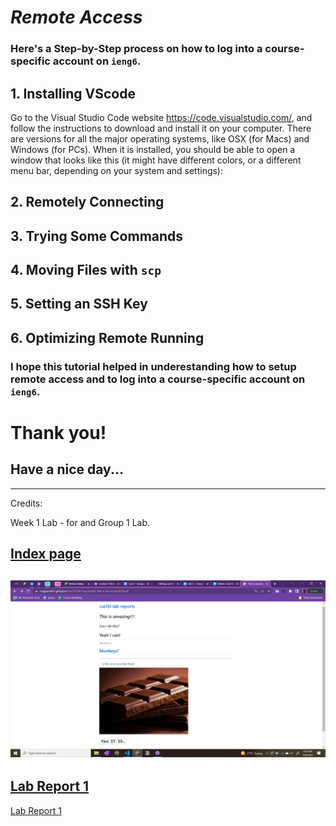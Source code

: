 # ***Remote Access***
### Here's a Step-by-Step process on how to log into a course-specific account on `ieng6`.

## 1. Installing VScode
Go to the Visual Studio Code website https://code.visualstudio.com/, and follow the instructions to download and install it on your computer. There are versions for all the major operating systems, like OSX (for Macs) and Windows (for PCs).
When it is installed, you should be able to open a window that looks like this (it might have different colors, or a different menu bar, depending on your system and settings):

## 2. Remotely Connecting
## 3. Trying Some Commands
## 4. Moving Files with `scp`
## 5. Setting an SSH Key
## 6. Optimizing Remote Running

### I hope this tutorial helped in underestanding how to setup remote access and to log into a course-specific account on `ieng6`.

# Thank you! 
## Have a nice day...
---

Credits:

Week 1 Lab - for and Group 1 Lab.



[Index page](https://vrajpurohit7.github.io/cse15l-lab-reports/index.html)
---
![Image](choco.png)
---
[Lab Report 1](bla.html)
---
[Lab Report 1](https://vrajpurohit7.github.io/cse15l-lab-reports/lab-report-1-week-2.html)